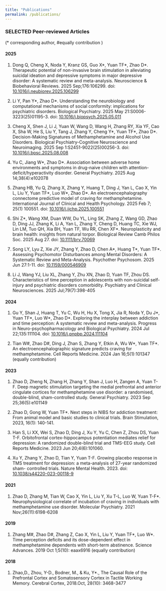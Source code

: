 ```yaml
---
title: "Publications"
permalink: /publications/
---
```


### SELECTED Peer-reviewed Articles

(* corresponding author, #equally contribution )

#### 2025

1. Dong Q, Cheng X, Noda Y, Kranz GS, Guo X*, Yuan TF*, Zhao D*. Therapeutic potential of non-invasive brain stimulation in alleviating suicidal ideation and depressive symptoms in major depressive disorder: A systematic review and meta-analysis. Neuroscience & Biobehavioral Reviews. 2025 Sep;176:106299. doi: [10.1016/j.neubiorev.2025.106299](https://doi.org/10.1016/j.neubiorev.2025.106299)

2. Li Y, Pan Y*, Zhao D*. Understanding the neurobiology and computational mechanisms of social conformity: implications for psychiatric disorders. Biological Psychiatry. 2025 May 21:S0006-3223(25)01195-3. doi: [10.1016/j.biopsych.2025.05.011](https://doi.org/10.1016/j.biopsych.2025.05.011)

3. Cheng X, Shen J, Li J, Yuan W, Wang D, Wang H, Zhang RY, Xia YF, Cao X, Sha W, He S, Liu Y, Tang J, Zhang Y, Cheng Y*, Yuan TF*, Zhao D*. Decision-Making Signatures of Methamphetamine and Alcohol Use Disorders. Biological Psychiatry-Cognitive Neuroscience and Neuroimaging. 2025 Sep 1:S2451-9022(25)00256-3. doi: [10.1016/j.bpsc.2025.08.008](https://doi.org/10.1016/j.bpsc.2025.08.008)

4. Yu C, Jiang W*, Zhao D*. Association between adverse home environments and symptoms in drug-naive children with attention-deficit/hyperactivity disorder. General Psychiatry. 2025 Aug 14;38(4):e102078

5. Zhang HB, Yu Q, Zhang X, Zhang Y, Huang T, Ding J, Yan L, Cao X, Yin L, Liu Y, Yuan TF*, Luo W*, Zhao D*. An electroencephalography connectome predictive model of craving for methamphetamine. International Journal of Clinical and Health Psychology. 2025 Feb 7; 25(1) 100551. doi: [10.1016/j.ijchp.2025.100551](https://doi.org/10.1016/j.ijchp.2025.100551)

6. Shi Z*, Wang XM, Duan WW, Du YL, Ling SK, Zhang Z, Wang GD, Zhao D, Ding JJ, Zhang K, Li A, Yan L, Zhang Y, Cheng D, Huang TC, Xie WJ, Lin LM, Tuo QH, Xia BH, Yuan TF, Wu RR, Chen XF*. Neuroplasticity and brain health: insights from natural torpor. Biological Review Camb Philos Soc. 2025 Aug 27. doi: [10.1111/brv.70069](https://doi.org/10.1111/brv.70069)

7. Song LY, Lyu Z, Xie JY, Zhang Y, Zhao D, Chen A*, Huang T*, Yuan TF*. Assessing Psychomotor Disturbances among Mental Disorders: A Systematic Review and Meta-Analysis. Psychother Psychosom. 2025 Jun 27:1-11. doi: [10.1159/000546909](https://doi.org/10.1159/000546909)

8. Li J, Wang YJ, Liu XL, Zhang Y, Zhu XN, Zhao D, Yuan TF, Zhou DS. Characteristics of time perception in adolescents with non-suicidal self-injury and psychiatric disorders comorbidity. Psychiatry and Clinical Neurosciences. 2025 Jul;79(7):398-405

#### 2024

1. Gu Y, Shan J, Huang T, Yu C, Wu H, Hu X, Tong X, Jia R, Noda Y, Du J*, Yuan TF*, Luo W*, Zhao D*. Exploring the interplay between addiction and time perception: A systematic review and meta-analysis. Progress in Neuro-psychopharmacology and Biological Psychiatry. 2024 Jul 22;135:111104. doi: [10.1016/j.pnpbp.2024.111104](https://doi.org/10.1016/j.pnpbp.2024.111104)

2. Tian W#, Zhao D#, Ding J, Zhan S, Zhang Y, Etkin A, Wu W*, Yuan TF*. An electroencephalographic signature predicts craving for methamphetamine. Cell Reports Medicine. 2024 Jan 16;5(1):101347 (equally contribution)

#### 2023

1. Zhao D, Zheng N, Zhang H, Zhang Y, Shan J, Luo H, Zangen A, Yuan T-F. Deep magnetic stimulation targeting the medial prefrontal and anterior cingulate cortices for methamphetamine use disorder: a randomised, double-blind, sham-controlled study. General Psychiatry. 2023 Sep 25;36(5):e101149

2. Zhao D, Gong W, Yuan TF*. Next steps in NIBS for addiction treatment: From animal model and basic studies to clinical trials. Brain Stimulation, 2023, 16(1): 140-141.

3. Han S, Li XX, Wei S, Zhao D, Ding J, Xu Y, Yu C, Chen Z, Zhou DS, Yuan T-F. Orbitofrontal cortex-hippocampus potentiation mediates relief for depression: A randomized double-blind trial and TMS-EEG study. Cell Reports Medicine. 2023 Jun 20;4(6):101060.

4. Xu Y, Zhang Y, Zhao D, Tian Y, Yuan T-F. Growing placebo response in TMS treatment for depression: a meta-analysis of 27-year randomized sham- controlled trials. Nature Mental Health. 2023. doi: [10.1038/s44220-023-00118-9](https://doi.org/10.1038/s44220-023-00118-9)

#### 2021

1. Zhao D, Zhang M, Tian W, Cao X, Yin L, Liu Y, Xu T-L, Luo W, Yuan T-F*. Neurophysiological correlate of incubation of craving in individuals with methamphetamine use disorder. Molecular Psychiatry. 2021 Nov;26(11):6198-6208

#### 2019

1. Zhang M#, Zhao D#, Zhang Z, Cao X, Yin L, Liu Y, Yuan TF*, Luo W*. Time perception deficits and its dose-dependent effect in methamphetamine dependents with short-term abstinence. Science Advances. 2019 Oct 1;5(10): eaax6916 (equally contribution)

#### 2018

1. Zhao,D., Zhou, Y-D., Bodner, M., & Ku, Y*., The Causal Role of the Prefrontal Cortex and Somatosensory Cortex in Tactile Working Memory. Cerebral Cortex, 2018.Oct, 28(10): 3468-3477
